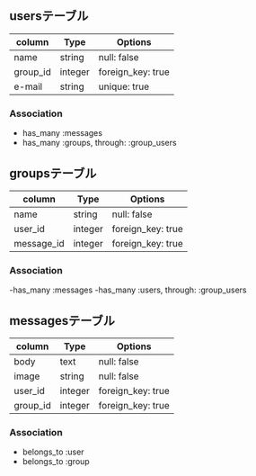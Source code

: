 
## usersテーブル

|column        |Type      |Options|
|--------------|----------|-------|
|name          |string    |null: false|
|group_id      |integer   |foreign_key: true|
|e-mail        |string    |unique: true|

### Association
- has_many :messages
- has_many :groups, through: :group_users


## groupsテーブル

|column        |Type      |Options|
|--------------|----------|-------|
|name          |string    |null: false|
|user_id       |integer   |foreign_key: true|
|message_id    |integer   |foreign_key: true|

### Association
-has_many :messages
-has_many :users, through: :group_users

## messagesテーブル

|column        |Type      |Options|
|--------------|----------|-------|
|body          |text      |null: false|
|image         |string    |null: false|
|user_id       |integer   |foreign_key: true|
|group_id      |integer   |foreign_key: true|

### Association

- belongs_to :user
- belongs_to :group
